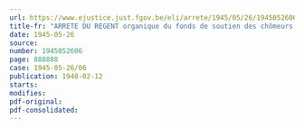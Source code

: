 ```yaml
---
url: https://www.ejustice.just.fgov.be/eli/arrete/1945/05/26/1945052606/justel
title-fr: "ARRETE DU REGENT organique du fonds de soutien des chômeurs involontaires. - Exécution de l'article 85"
date: 1945-05-26
source:
number: 1945052606
page: 888888
case: 1945-05-26/06
publication: 1948-02-12
starts:
modifies:
pdf-original:
pdf-consolidated:
---
```


